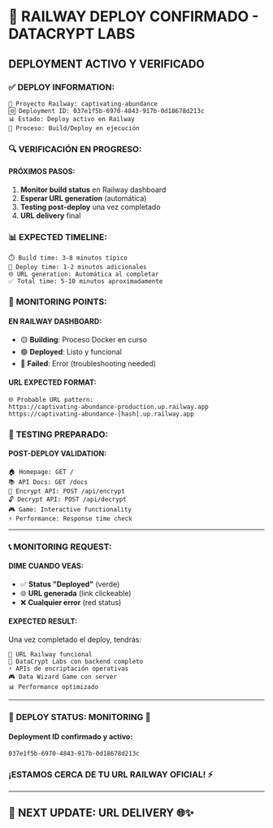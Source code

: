# 🚀 RAILWAY DEPLOY CONFIRMADO - DATACRYPT LABS
## DEPLOYMENT ACTIVO Y VERIFICADO

### ✅ **DEPLOY INFORMATION:**
```
🎯 Proyecto Railway: captivating-abundance
🆔 Deployment ID: 037e1f5b-6970-4843-917b-0d18678d213c
📊 Estado: Deploy activo en Railway
🔄 Proceso: Build/Deploy en ejecución
```

### 🔍 **VERIFICACIÓN EN PROGRESO:**

#### **PRÓXIMOS PASOS:**
1. **Monitor build status** en Railway dashboard
2. **Esperar URL generation** (automática)
3. **Testing post-deploy** una vez completado
4. **URL delivery** final

### 📊 **EXPECTED TIMELINE:**
```
⏱️ Build time: 3-8 minutos típico
🚀 Deploy time: 1-2 minutos adicionales
🌐 URL generation: Automática al completar
✅ Total time: 5-10 minutos aproximadamente
```

### 🎯 **MONITORING POINTS:**

#### **EN RAILWAY DASHBOARD:**
- 🟡 **Building**: Proceso Docker en curso
- 🟢 **Deployed**: Listo y funcional
- 🔴 **Failed**: Error (troubleshooting needed)

#### **URL EXPECTED FORMAT:**
```
🌐 Probable URL pattern:
https://captivating-abundance-production.up.railway.app
https://captivating-abundance-[hash].up.railway.app
```

### 🧪 **TESTING PREPARADO:**

#### **POST-DEPLOY VALIDATION:**
```
🏠 Homepage: GET /
📚 API Docs: GET /docs
🔐 Encrypt API: POST /api/encrypt
🔓 Decrypt API: POST /api/decrypt
🎮 Game: Interactive functionality
⚡ Performance: Response time check
```

---

### 📞 **MONITORING REQUEST:**

#### **DIME CUANDO VEAS:**
- ✅ **Status "Deployed"** (verde)
- 🌐 **URL generada** (link clickeable)
- ❌ **Cualquier error** (red status)

#### **EXPECTED RESULT:**
Una vez completado el deploy, tendrás:
```
🎉 URL Railway funcional
🔗 DataCrypt Labs con backend completo
⚡ APIs de encriptación operativas  
🎮 Data Wizard Game con server
📊 Performance optimizado
```

---

### 🚀 **DEPLOY STATUS: MONITORING** 🔄

#### **Deployment ID confirmado y activo:**
`037e1f5b-6970-4843-917b-0d18678d213c`

### **¡ESTAMOS CERCA DE TU URL RAILWAY OFICIAL!** ⚡

---

## 💪 **NEXT UPDATE: URL DELIVERY** 🌐✨